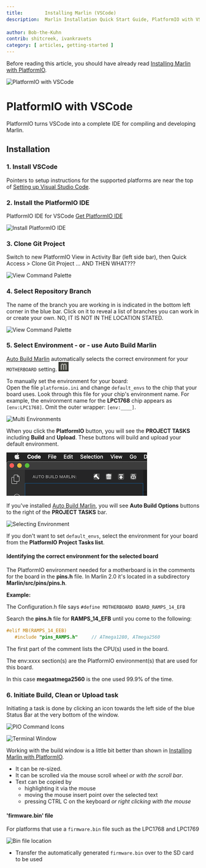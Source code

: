 ```yaml
---
title:        Installing Marlin (VSCode)
description:  Marlin Installation Quick Start Guide, PlatformIO with VSCode

author: Bob-the-Kuhn
contrib: shitcreek, ivankravets
category: [ articles, getting-started ]
---
```


Before reading this article, you should have already read [Installing Marlin with PlatformIO](install_platformio.html).

![PlatformIO with VSCode](/assets/images/basics/install_platformio_vscode/platformio_vscode_screenshot.png)

# PlatformIO with VSCode

PlatformIO turns VSCode into a complete IDE for compiling and developing Marlin. 

## Installation

### 1. Install VSCode

Pointers to setup instructions for the supported platforms are near the top of [Setting up Visual Studio Code](https://code.visualstudio.com/docs/setup/setup-overview).

### 2. Install the PlatformIO IDE

PlatformIO IDE for VSCode [Get PlatformIO IDE](https://platformio.org/install/ide?install=vscode)

![Install PlatformIO IDE](/assets/images/basics/install_platformio_vscode/install_platformio_vscode.png)

### 3. Clone Git Project

Switch to new PlatformIO View in Activity Bar (left side bar), then Quick Access > Clone Git Project ... AND THEN WHAT???

![View Command Palette](/assets/images/basics/install_platformio_vscode/platformio_clone_git.png)

### 4. Select Repository Branch

The name of the branch you are working in is indicated in the bottom left corner in the blue bar.
Click on it to reveal a list of branches you can work in or create your own. NO, IT IS NOT IN THE LOCATION STATED.

![View Command Palette](/assets/images/basics/install_platformio_vscode/select_git_branch.png)

### 5. Select Environment - or - use Auto Build Marlin 
[Auto Build Marlin](auto_build_marlin.html) automatically selects the correct environment for your `MOTHERBOARD` setting. ![AutoBuild Icon](https://github.com/MarlinFirmware/Marlin/raw/bugfix-2.0.x/buildroot/share/vscode/AutoBuildMarlin/img/AB_icon.png)

To manually set the environment for your board:<br/>
Open the file `platformio.ini` and change `default_envs` to the chip that your board uses. Look through this file for your chip's environment name. For example, the environment name for the **LPC1768** chip appears as `[env:LPC1768]`. Omit the outer wrapper: `[env:____]`.

![Multi Environments](/assets/images/basics/install_platformio_vscode/platformio_ini.png)

When you click the **PlatformIO** button, you will see the **PROJECT TASKS** including **Build** and **Upload**. These buttons will build and upload your default environment.

![](https://github.com/MarlinFirmware/Marlin/raw/bugfix-2.0.x/buildroot/share/vscode/AutoBuildMarlin/img/AB_menu.png)

If you've installed [Auto Build Marlin](auto_build_marlin.html), you will see **Auto Build Options** buttons to the right of the **PROJECT TASKS** bar.


![Selecting Environment](/assets/images/basics/install_platformio_vscode/select_environment.png)

If you don't want to set `default_envs`, select the environment for your board from the **PlatformIO Project Tasks list**.

#### Identifying the correct environment for the selected board

The PlatformIO environment needed for a motherboard is in the comments for the board in the **pins.h** file. In Marlin 2.0 it's located in  a subdirectory **Marlin/src/pins/pins.h**.

**Example:**

  The Configuration.h file says `#define MOTHERBOARD BOARD_RAMPS_14_EFB`

  Search the **pins.h** file for **RAMPS_14_EFB** until you come to the following:

  ```cpp
  #elif MB(RAMPS_14_EEB)
     #include "pins_RAMPS.h"     // ATmega1280, ATmega2560                     env:megaatmega1280 env:megaatmega2560'
  ```

  The first part of the comment lists the CPU(s) used in the board.

  The env:xxxx section(s) are the PlatformIO environment(s) that are used for this board.

  In this case **megaatmega2560** is the one used 99.9% of the time.


### 6. Initiate Build, Clean or Upload task

Initiating a task is done by clicking an icon towards the left side of the blue Status Bar at the very bottom of the window.

![PIO Command Icons](/assets/images/basics/install_platformio_vscode/pio_command_icons_call_outs.png)

![Terminal Window](/assets/images/basics/install_platformio_vscode/terminal_window.png)

Working with the build window is a little bit better than shown in [Installing Marlin with PlatformIO](install_arduino.html).
* It can be re-sized.
* It can be scrolled via the mouse scroll wheel *or with the scroll bar*.
* Text can be copied by
  - highlighting it via the mouse
  - moving the mouse insert point over the selected text
  - pressing CTRL C on the keyboard *or right clicking with the mouse*

#### 'firmware.bin' file

For platforms that use a `firmware.bin` file such as the LPC1768 and LPC1769

![Bin file location](/assets/images/basics/install_platformio_vscode/firmware_bin.png)

- Transfer the automatically generated `firmware.bin` over to the SD card to be used
